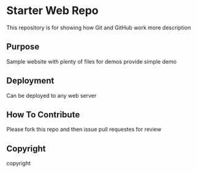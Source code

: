 # Starter Web Repo

This repository is for showing how Git and GitHub work
more description 

## Purpose

Sample website with plenty of files for demos
provide simple demo

## Deployment 
Can be deployed to any web server 

## How To Contribute
Please fork this repo and then issue pull requestes for review
## Copyright 
copyright